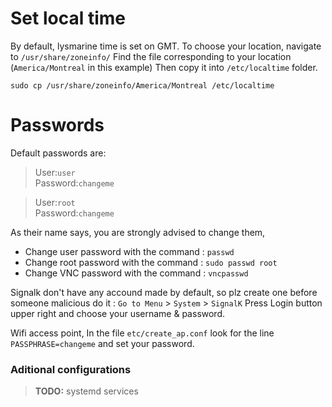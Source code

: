 
# Set local time
By default, lysmarine time is set on GMT.
To choose your location, navigate to `/usr/share/zoneinfo/`
Find the file corresponding to your location (`America/Montreal` in this example)
Then copy it into `/etc/localtime`  folder.
```
sudo cp /usr/share/zoneinfo/America/Montreal /etc/localtime
```

# Passwords
Default passwords are:
> User:`user`<br> 
> Password:`changeme` 

> User:`root`<br> 
> Password:`changeme` 

As their name says, you are strongly advised to change them, 
 - Change user password with the command :  `passwd`
 - Change root password with the command :  `sudo passwd root`
 - Change VNC password with the command  :  `vncpasswd`

Signalk don't have any accound made by default, so plz create one before someone malicious do it :
`Go to Menu` > `System` > `SignalK`  Press Login button upper right and choose your username & password. 

Wifi access point, In the file `etc/create_ap.conf` look for the line `PASSPHRASE=changeme` and set your password. 

### Aditional configurations
> __TODO:__ systemd services

